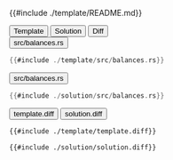 
<div class="content-row">
<div class="content-col">

{{#include ./template/README.md}}

</div>

<div class="content-col">

<div class="tab">
  <button class="maintab tablinks active" onclick="switchMainTab(event, 'Template')">Template</button>
  <button class="maintab tablinks" onclick="switchMainTab(event, 'Solution')">Solution</button>
  <button class="maintab tablinks" onclick="switchMainTab(event, 'Diff')">Diff</button>
</div>

<div id="Template" class="maintab tabcontent active">

<div class="tab">
<button class="subtab tablinks file-template file-modified active" onclick="switchSubTab(event, 'src/balances.rs')" data-id="src/balances.rs">src/balances.rs</button>
</div>
<div id="template/src/balances.rs" class="subtab tabcontent active" data-id="src/balances.rs">

```rust
{{#include ./template/src/balances.rs}}
```

</div>



</div>

<div id="Solution" class="maintab tabcontent">

<div class="tab">
<button class="subtab tablinks file-solution file-modified active" onclick="switchSubTab(event, 'src/balances.rs')" data-id="src/balances.rs">src/balances.rs</button>
</div>
<div id="solution/src/balances.rs" class="subtab tabcontent active" data-id="src/balances.rs">

```rust
{{#include ./solution/src/balances.rs}}
```

</div>



</div>

<div id="Diff" class="maintab tabcontent">


<div class="tab">
	<button class="subtab tablinks active" onclick="switchSubTab(event, 'template.diff')">template.diff</button>
	<button class="subtab tablinks" onclick="switchSubTab(event, 'solution.diff')">solution.diff</button>
</div>
<div id="template.diff" class="subtab tabcontent active" data-id="template.diff">

```diff
{{#include ./template/template.diff}}
```

</div>
<div id="solution.diff" class="subtab tabcontent" data-id="solution.diff">

```diff
{{#include ./solution/solution.diff}}
```

</div>

</div>

</div>
</div>
